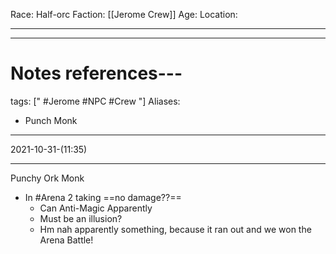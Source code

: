 Race: Half-orc
Faction: [[Jerome Crew]]
Age:
Location:



---
---
# Notes references---
tags: [" #Jerome #NPC #Crew "]
Aliases:
- Punch Monk
---
2021-10-31-(11:35)

---

Punchy Ork Monk
- In #Arena 2 taking ==no damage??==
	- Can Anti-Magic Apparently
	- Must be an illusion?
	- Hm nah apparently something, because it ran out and we won the Arena Battle!